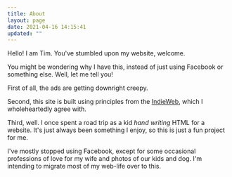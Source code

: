 ```yaml
---
title: About
layout: page
date: 2021-04-16 14:15:41
updated: ""
---
```


Hello! I am Tim. You've stumbled upon my website, welcome.

You might be wondering why I have this, instead of just using Facebook or something else. Well, let me tell you!

First of all, the ads are getting downright creepy.

Second, this site is built using principles from the [IndieWeb](https://www.indieweb.org), which I wholeheartedly agree with.

Third, well. I once spent a road trip as a kid *hand writing* HTML for a website. It's just always been something I enjoy, so this is just a fun project for me.

I've mostly stopped using Facebook, except for some occasional professions of love for my wife and photos of our kids and dog. I'm intending to migrate most of my web-life over to this. 